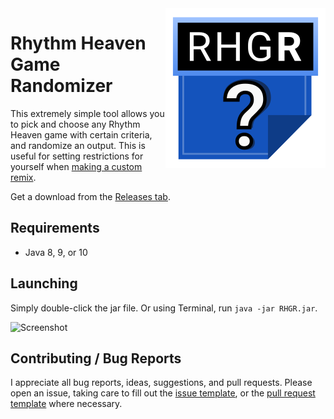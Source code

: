 <img align="right" src="src/main/resources/icon/256.png" height="256" width="256">

# Rhythm Heaven Game Randomizer
This extremely simple tool allows you to pick and choose any Rhythm Heaven
game with certain criteria, and randomize an output. This is useful for
setting restrictions for yourself when [making a custom remix](https://github.com/chrislo27/RhythmHeavenRemixEditor).

Get a download from the [Releases tab](https://github.com/chrislo27/RHGR/releases).<br>

## Requirements
* Java 8, 9, or 10

## Launching
Simply double-click the jar file. Or using Terminal, run `java -jar RHGR.jar`.

![Screenshot](https://i.imgur.com/w0hz2JA.png)

## Contributing / Bug Reports
I appreciate all bug reports, ideas, suggestions, and pull requests.
Please open an issue, taking
care to fill out the [issue template](.github/ISSUE_TEMPLATE.md), or
the [pull request template](.github/PULL_REQUEST_TEMPLATE.md) where necessary.
